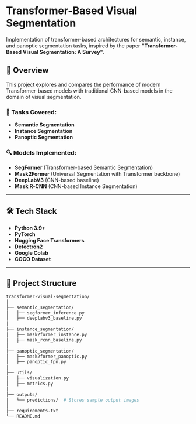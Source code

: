 # Transformer-Based Visual Segmentation

Implementation of transformer-based architectures for semantic, instance, and panoptic segmentation tasks, inspired by the paper **"Transformer-Based Visual Segmentation: A Survey"**.

## 🚀 Overview

This project explores and compares the performance of modern Transformer-based models with traditional CNN-based models in the domain of visual segmentation.

### 📌 Tasks Covered:
- **Semantic Segmentation**
- **Instance Segmentation**
- **Panoptic Segmentation**

### 🔍 Models Implemented:
- **SegFormer** (Transformer-based Semantic Segmentation)
- **Mask2Former** (Universal Segmentation with Transformer backbone)
- **DeepLabV3** (CNN-based baseline)
- **Mask R-CNN** (CNN-based Instance Segmentation)

---

## 🛠️ Tech Stack

- **Python 3.9+**
- **PyTorch**
- **Hugging Face Transformers**
- **Detectron2**
- **Google Colab**
- **COCO Dataset**

---

## 📂 Project Structure

```bash
transformer-visual-segmentation/
│
├── semantic_segmentation/
│   ├── segformer_inference.py
│   ├── deeplabv3_baseline.py
│
├── instance_segmentation/
│   ├── mask2former_instance.py
│   ├── mask_rcnn_baseline.py
│
├── panoptic_segmentation/
│   ├── mask2former_panoptic.py
│   ├── panoptic_fpn.py
│
├── utils/
│   ├── visualization.py
│   ├── metrics.py
│
├── outputs/
│   └── predictions/  # Stores sample output images
│
├── requirements.txt
└── README.md
